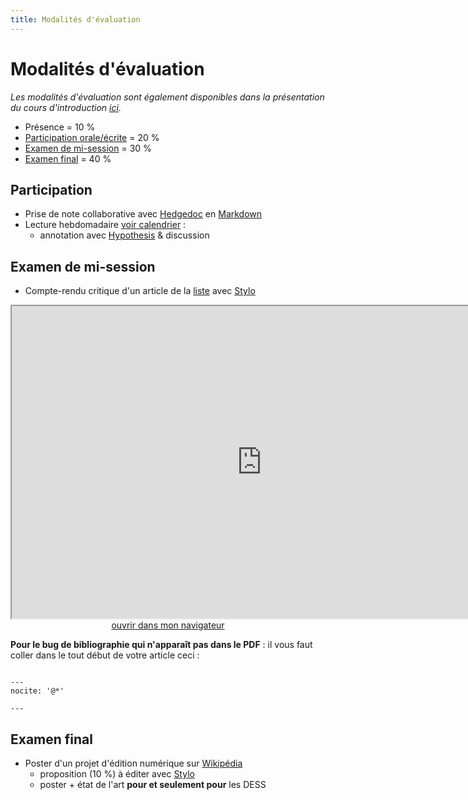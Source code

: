 ```yaml
--- 
title: Modalités d'évaluation
---
```


# Modalités d'évaluation

*Les modalités d'évaluation sont également disponibles dans la présentation du cours d'introduction [ici](https://mmellet.github.io/fra3826_2021/seances/seance1/#pr%c3%a9sentation-des-modalit%c3%a9s-d%c3%a9valuation).*

- Présence = 10 %
- [Participation orale/écrite](https://mmellet.github.io/fra3826_2021/modalites/#participation) = 20 %
- [Examen de mi-session](https://mmellet.github.io/fra3826_2021/modalites/#examen-de-mi-session) = 30 %
- [Examen final](https://mmellet.github.io/fra3826_2021/modalites/#examen-final) = 40 %

## Participation 

- Prise de note collaborative avec [Hedgedoc](https://mmellet.github.io/fra3826_2021/documentation/hedgedoc) en [Markdown](https://mmellet.github.io/fra3826_2021/documentation/markdown)
- Lecture hebdomadaire [voir calendrier](https://mmellet.github.io/fra3826_2021/seances/seance1/#pr%c3%a9sentation-du-calendrier) : 
  - annotation avec [Hypothesis](https://mmellet.github.io/fra3826_2021/documentation/#hypothesis) & discussion


## Examen de mi-session 

- Compte-rendu critique d'un article de la [liste](https://stylo.huma-num.fr/article/61560875b198410019642abd/preview) avec [Stylo](https://mmellet.github.io/fra3826_2021/documentation/#stylo)

<iframe src="https://mmellet.github.io/fra3826_2021/slides/CompteRendu.html" title="description"  height="500" width="800" allowfullscreen="allowfullscreen"></iframe>

<div style="text-align:center">
<a href="https://mmellet.github.io/fra3826_2021/slides/CompteRendu.html" target="_blank">ouvrir dans mon navigateur</a>
</div>

**Pour le bug de bibliographie qui n'apparaît pas dans le PDF** : il vous faut coller dans le tout début de votre article ceci : 

```

---
nocite: '@*'

---

```

## Examen final 

- Poster d'un projet d'édition numérique sur [Wikipédia](https://mmellet.github.io/fra3826_2021/documentation/#wikip%c3%a9dia)
  - proposition (10 %) à éditer avec [Stylo](https://mmellet.github.io/fra3826_2021/documentation/#stylo)
  - poster + état de l'art **pour et seulement pour** les DESS

